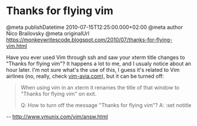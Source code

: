 # Thanks for flying vim

@meta publishDatetime 2010-07-15T12:25:00.000+02:00
@meta author Nico Brailovsky
@meta originalUrl https://monkeywritescode.blogspot.com/2010/07/thanks-for-flying-vim.html

Have you ever used Vim through ssh and saw your xterm title changes to "Thanks for flying vim"? It happens a lot to me, and I usualy notice about an hour later. I'm not sure what's the use of this, I guess it's related to Vim airlines (no, really, check [vim-avia.com](/blog_md/youfoundadeadlink.md)), but it can be turned off:

> When using vim in an xterm it renames the title of that window to "Thanks for flying vim" on exit.
>
> Q: How to turn off the message "Thanks for flying vim"?
> A: :set notitle

-- <http://www.vmunix.com/vim/answ.html>

